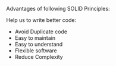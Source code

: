 Advantages of following SOLID Principles:

Help us to write better code:
- Avoid Duplicate code
- Easy to maintain
- Easy to understand
- Flexible software
- Reduce Complexity